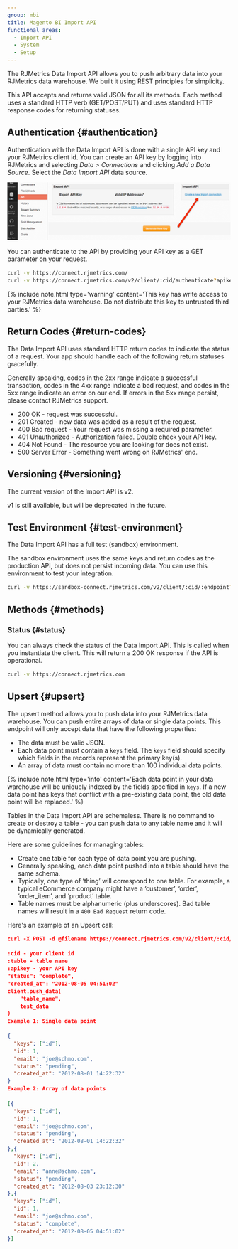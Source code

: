 ```yaml
---
group: mbi
title: Magento BI Import API
functional_areas:
  - Import API
  - System
  - Setup
---
```


The RJMetrics Data Import API allows you to push arbitrary data into your RJMetrics data warehouse. We built it using REST principles for simplicity.

This API accepts and returns valid JSON for all its methods. Each method uses a standard HTTP verb (GET/POST/PUT) and uses standard HTTP response codes for returning statuses.

## Authentication {#authentication}

Authentication with the Data Import API is done with a single API key and your RJMetrics client id. You can create an API key by logging into RJMetrics and selecting *Data* > *Connections* and clicking *Add a Data Source*. Select the *Data Import API* data source.

![](../mbi/images/apikey.png)

You can authenticate to the API by providing your API key as a GET parameter on your request.

```bash
curl -v https://connect.rjmetrics.com/
curl -v https://connect.rjmetrics.com/v2/client/:cid/authenticate?apikey=:apikey
```

{%
include note.html
type='warning'
content='This key has write access to your RJMetrics data warehouse. Do not distribute this key to untrusted third parties.'
%}

## Return Codes {#return-codes}

The Data Import API uses standard HTTP return codes to indicate the status of a request. Your app should handle each of the following return statuses gracefully.

Generally speaking, codes in the 2xx range indicate a successful transaction, codes in the 4xx range indicate a bad request, and codes in the 5xx range indicate an error on our end. If errors in the 5xx range persist, please contact RJMetrics support.

* 200 OK - request was successful.
* 201 Created - new data was added as a result of the request.
* 400 Bad request - Your request was missing a required parameter.
* 401 Unauthorized - Authorization failed. Double check your API key.
* 404 Not Found - The resource you are looking for does not exist.
* 500 Server Error - Something went wrong on RJMetrics' end.

## Versioning {#versioning}

The current version of the Import API is v2.

v1 is still available, but will be deprecated in the future.

## Test Environment {#test-environment}
The Data Import API has a full test (sandbox) environment.

The sandbox environment uses the same keys and return codes as the production API, but does not persist incoming data. You can use this environment to test your integration.

```bash
curl -v https://sandbox-connect.rjmetrics.com/v2/client/:cid/:endpoint?apikey=:apikey
```

## Methods {#methods}

### Status {#status}

You can always check the status of the Data Import API. This is called when you instantiate the client. This will return a 200 OK response if the API is operational.

```bash
curl -v https://connect.rjmetrics.com
```

## Upsert {#upsert}

The upsert method allows you to push data into your RJMetrics data warehouse. You can push entire arrays of data or single data points. This endpoint will only accept data that have the following properties:

* The data must be valid JSON.
* Each data point must contain a `keys` field. The `keys` field should specify which fields in the records represent the primary key(s).
* An array of data must contain no more than 100 individual data points.

{%
include note.html
type='info'
content='Each data point in your data warehouse will be uniquely indexed by the fields specified in `keys`. If a new data point has keys that conflict with a pre-existing data point, the old data point will be replaced.'
%}

Tables in the Data Import API are schemaless. There is no command to create or destroy a table - you can push data to any table name and it will be dynamically generated.

Here are some guidelines for managing tables:

* Create one table for each type of data point you are pushing.
* Generally speaking, each data point pushed into a table should have the same schema.
* Typically, one type of ‘thing’ will correspond to one table. For example, a typical eCommerce company might have a ‘customer’, ‘order’, ‘order_item’, and ‘product’ table.
* Table names must be alphanumeric (plus underscores). Bad table names will result in a `400 Bad Request` return code.

Here's an example of an Upsert call:

```json
curl -X POST -d @filename https://connect.rjmetrics.com/v2/client/:cid/table/:table/data?apikey=:apikey --header "Content-type: application/json"

:cid - your client id
:table - table name
:apikey - your API key
"status": "complete",
"created_at": "2012-08-05 04:51:02"
client.push_data(
    "table_name",
    test_data
)
Example 1: Single data point

{
  "keys": ["id"],
  "id": 1,
  "email": "joe@schmo.com",
  "status": "pending",
  "created_at": "2012-08-01 14:22:32"
}
Example 2: Array of data points

[{
  "keys": ["id"],
  "id": 1,
  "email": "joe@schmo.com",
  "status": "pending",
  "created_at": "2012-08-01 14:22:32"
},{
  "keys": ["id"],
  "id": 2,
  "email": "anne@schmo.com",
  "status": "pending",
  "created_at": "2012-08-03 23:12:30"
},{
  "keys": ["id"],
  "id": 1,
  "email": "joe@schmo.com",
  "status": "complete",
  "created_at": "2012-08-05 04:51:02"
}]
```